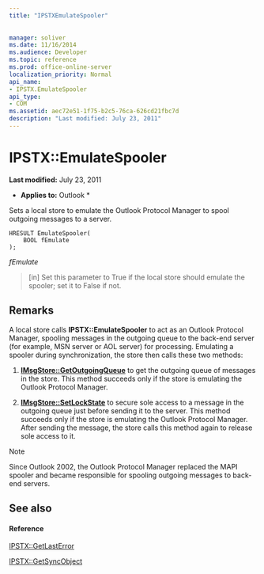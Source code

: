 ```yaml
---
title: "IPSTXEmulateSpooler"
 
 
manager: soliver
ms.date: 11/16/2014
ms.audience: Developer
ms.topic: reference
ms.prod: office-online-server
localization_priority: Normal
api_name:
- IPSTX.EmulateSpooler
api_type:
- COM
ms.assetid: aec72e51-1f75-b2c5-76ca-626cd21fbc7d
description: "Last modified: July 23, 2011"
---
```


# IPSTX::EmulateSpooler

 **Last modified:** July 23, 2011 
  
 * **Applies to:** Outlook * 
  
Sets a local store to emulate the Outlook Protocol Manager to spool outgoing messages to a server.
  
```
HRESULT EmulateSpooler( 
    BOOL fEmulate 
);
```

 _fEmulate_
  
>  [in] Set this parameter to True if the local store should emulate the spooler; set it to False if not. 
    
## Remarks

A local store calls **IPSTX::EmulateSpooler** to act as an Outlook Protocol Manager, spooling messages in the outgoing queue to the back-end server (for example, MSN server or AOL server) for processing. Emulating a spooler during synchronization, the store then calls these two methods: 
  
1. **[IMsgStore::GetOutgoingQueue](imsgstore-getoutgoingqueue.md)** to get the outgoing queue of messages in the store. This method succeeds only if the store is emulating the Outlook Protocol Manager. 
    
2. **[IMsgStore::SetLockState](imsgstore-setlockstate.md)** to secure sole access to a message in the outgoing queue just before sending it to the server. This method succeeds only if the store is emulating the Outlook Protocol Manager. After sending the message, the store calls this method again to release sole access to it. 
    
> [!NOTE]
> Since Outlook 2002, the Outlook Protocol Manager replaced the MAPI spooler and became responsible for spooling outgoing messages to back-end servers. 
  
## See also

#### Reference

[IPSTX::GetLastError](ipstx-getlasterror.md)
  
[IPSTX::GetSyncObject](ipstx-getsyncobject.md)

